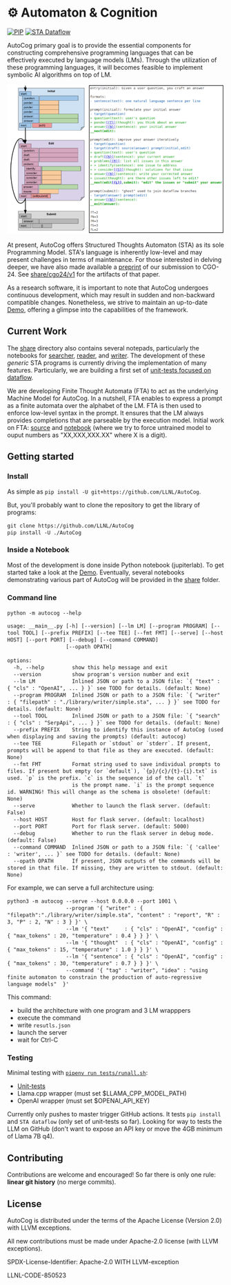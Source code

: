 &#9881; Automaton & Cognition
=============================

[![PIP](https://github.com/LLNL/AutoCog/workflows/pip/badge.svg)](https://github.com/LLNL/AutoCog/actions)
[![STA Dataflow](https://github.com/LLNL/AutoCog/workflows/dataflow/badge.svg)](https://github.com/LLNL/AutoCog/actions)

AutoCog primary goal is to provide the essential components for constructing comprehensive programming languages that can be effectively executed by language models (LMs). Through the utilization of these programming languages, it will becomes feasible to implement symbolic AI algorithms on top of LM.

[![Experiments for version 1 of the CGO-24 paper](./share/cgo24/v1/composite.png)](./share/cgo24/v1)

At present, AutoCog offers Structured Thoughts Automaton (STA) as its sole Programming Model. STA's language is inherently low-level and may present challenges in terms of maintenance. For those interested in delving deeper, we have also made available a [preprint](https://arxiv.org/abs/2306.10196) of our submission to CGO-24. See [share/cgo24/v1](./share/cgo24/v1) for the artifacts of that paper.

As a research software, it is important to note that AutoCog undergoes continuous development, which may result in sudden and non-backward compatible changes. Nonetheless, we strive to maintain an up-to-date [Demo](./demo.ipynb), offering a glimpse into the capabilities of the framework. 

## Current Work

The [share](./share) directory also contains several notepads, particularly the notebooks for [searcher](./share/searcher.ipynb), [reader](./share/reader.ipynb), and [writer](./share/writer.ipynb). The development of these _generic_ STA programs is currently driving the implementation of many features. Particularly, we are building a first set of [unit-tests focused on dataflow](./tests/unittests).

We are developing Finite Thought Automata (FTA) to act as the underlying Machine Model for AutoCog. In a nutshell, FTA enables to express a prompt as a finite automata over the alphabet of the LM. FTA is then used to enforce low-level syntax in the prompt. It ensures that the LM always provides completions that are parseable by the execution model. Initial work on FTA: [source](./autocog/automatons/fta) and [notebook](./share/fta.ipynb) (where we try to force untrained model to ouput numbers as "XX,XXX,XXX.XX" where X is a digit).

## Getting started

### Install

As simple as `pip install -U git+https://github.com/LLNL/AutoCog`.

But, you'll probably want to clone the repository to get the library of programs:
```
git clone https://github.com/LLNL/AutoCog
pip install -U ./AutoCog
```

### Inside a Notebook

Most of the development is done inside Python notebook (jupiterlab).
To get started take a look at the [Demo](./demo.ipynb).
Eventually, several notebooks demonstrating various part of AutoCog will be provided in the [share](./share) folder.

### Command line

`python -m autocog --help`

```
usage: __main__.py [-h] [--version] [--lm LM] [--program PROGRAM] [--tool TOOL] [--prefix PREFIX] [--tee TEE] [--fmt FMT] [--serve] [--host HOST] [--port PORT] [--debug] [--command COMMAND]
                   [--opath OPATH]

options:
  -h, --help         show this help message and exit
  --version          show program's version number and exit
  --lm LM            Inlined JSON or path to a JSON file: `{ "text" : { "cls" : "OpenAI", ... } }` see TODO for details. (default: None)
  --program PROGRAM  Inlined JSON or path to a JSON file: `{ "writer" : { "filepath" : "./library/writer/simple.sta", ... } }` see TODO for details. (default: None)
  --tool TOOL        Inlined JSON or path to a JSON file: `{ "search" : { "cls" : "SerpApi", ... } }` see TODO for details. (default: None)
  --prefix PREFIX    String to identify this instance of AutoCog (used when displaying and saving the prompts) (default: autocog)
  --tee TEE          Filepath or `stdout` or `stderr`. If present, prompts will be append to that file as they are executed. (default: None)
  --fmt FMT          Format string used to save individual prompts to files. If present but empty (or `default`), `{p}/{c}/{t}-{i}.txt` is used. `p` is the prefix. `c` is the sequence id of the call. `t`
                     is the prompt name. `i` is the prompt sequence id. WARNING! This will change as the schema is obsolete! (default: None)
  --serve            Whether to launch the flask server. (default: False)
  --host HOST        Host for flask server. (default: localhost)
  --port PORT        Port for flask server. (default: 5000)
  --debug            Whether to run the flask server in debug mode. (default: False)
  --command COMMAND  Inlined JSON or path to a JSON file: `{ 'callee' : 'writer', ... }` see TODO for details. (default: None)
  --opath OPATH      If present, JSON outputs of the commands will be stored in that file. If missing, they are written to stdout. (default: None)
```

For example, we can serve a full architecture using:
```
python3 -m autocog --serve --host 0.0.0.0 --port 1001 \
                   --program '{ "writer" : { "filepath":"./library/writer/simple.sta", "content" : "report", "R" : 3, "P" : 2, "N" : 3 } }' \
                   --lm '{ "text"     : { "cls" : "OpenAI", "config" : { "max_tokens" : 20, "temperature" : 0.4 } } }' \
                   --lm '{ "thought"  : { "cls" : "OpenAI", "config" : { "max_tokens" : 15, "temperature" : 1.0 } } }' \
                   --lm '{ "sentence" : { "cls" : "OpenAI", "config" : { "max_tokens" : 30, "temperature" : 0.7 } } }' \
                   --command '{ "tag" : "writer", "idea" : "using finite automaton to constrain the production of auto-regressive language models"  }'
```
This command:
 - build the architecture with one program and 3 LM wrapppers
 - execute the command
 - write `resutls.json`
 - launch the server
 - wait for Ctrl-C

### Testing

Minimal testing with [`pipenv run tests/runall.sh`](./tests/runall.sh):
 - [Unit-tests](./tests/unittests)
 - Llama.cpp wrapper (must set $LLAMA_CPP_MODEL_PATH)
 - OpenAI wrapper (must set $OPENAI_API_KEY)
 
Currently only pushes to master trigger GitHub actions.
It tests `pip install` and `STA dataflow` (only set of unit-tests so far).
Looking for way to tests the LLM on GitHub (don't want to expose an API key or move the 4GB minimum of Llama 7B q4).

## Contributing

Contributions are welcome and encouraged!
So far there is only one rule: **linear git history** (no merge commits).

## License

AutoCog is distributed under the terms of the Apache License (Version 2.0) with LLVM exceptions.

All new contributions must be made under Apache-2.0 license (with LLVM exceptions).

SPDX-License-Identifier: Apache-2.0 WITH LLVM-exception

LLNL-CODE-850523
